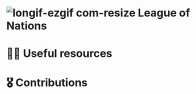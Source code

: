 # ![longif-ezgif com-resize](https://github.com/user-attachments/assets/77175b26-abac-4b3b-bdbb-aeb3c3328b95) League of Nations 

# 👩‍💻 Useful resources

# 🎖️ Contributions
